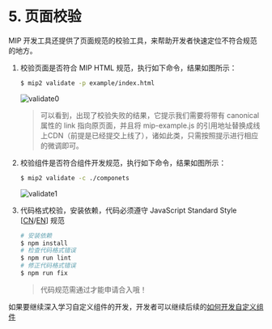# 5. 页面校验

MIP 开发工具还提供了页面规范的校验工具，来帮助开发者快速定位不符合规范的地方。

1. 校验页面是否符合 MIP HTML 规范，执行如下命令，结果如图所示：

	``` bash
	$ mip2 validate -p example/index.html
	```

    ![validate0](https://boscdn.baidu.com/assets/mip/codelab/validate0.png)

	> 可以看到，出现了校验失败的结果，它提示我们需要将带有 canonical 属性的 link 指向原页面，并且将 mip-example.js 的引用地址替换成线上CDN（前提是已经提交上线了），诸如此类，只需按照提示进行相应的微调即可。


2. 校验组件是否符合组件开发规范，执行如下命令，结果如图所示：

	``` bash
	$ mip2 validate -c ./componets
	```

	![validate1](https://boscdn.baidu.com/assets/mip/codelab/validate1.jpg)


3. 代码格式校验，安装依赖，代码必须遵守 JavaScript Standard Style [[CN](https://standardjs.com/rules-zhcn.html)/[EN](https://standardjs.com/rules-en.html)] 规范

	``` bash
	# 安装依赖
	$ npm install
	# 检查代码格式错误
	$ npm run lint
	# 修正代码格式错误
	$ npm run fix
	```

	> 代码规范需通过才能申请合入哦！


如果要继续深入学习自定义组件的开发，开发者可以继续后续的[如何开发自定义组件](../component-development/introduction.md)
